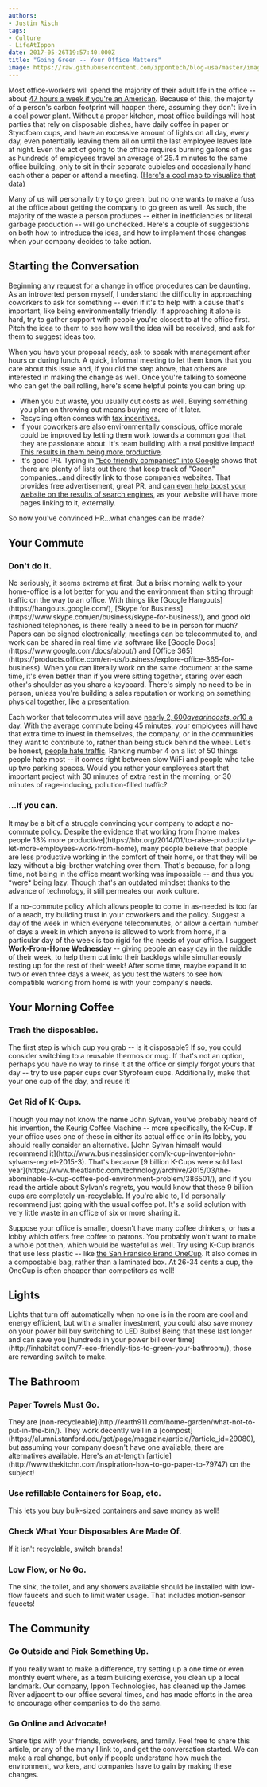 ```yaml
---
authors:
- Justin Risch
tags:
- Culture
- LifeAtIppon
date: 2017-05-26T19:57:40.000Z
title: "Going Green -- Your Office Matters"
image: https://raw.githubusercontent.com/ippontech/blog-usa/master/images/2017/04/Going-Green----Your-Office-Matters.png
---
```


Most office-workers will spend the majority of their adult life in the office -- about [47 hours a week if you're an American](https://www.washingtonpost.com/news/on-leadership/wp/2014/09/02/the-average-work-week-is-now-47-hours/). Because of this, the majority of a person's carbon footprint will happen there, assuming they don't live in a coal power plant. Without a proper kitchen, most office buildings will host parties that rely on disposable dishes, have daily coffee in paper or Styrofoam cups, and have an excessive amount of lights on all day, every day, even potentially leaving them all on until the last employee leaves late at night. Even the act of going to the office requires burning gallons of gas as hundreds of employees travel an average of 25.4 minutes to the same office building, only to sit in their separate cubicles and occasionally hand each other a paper or attend a meeting. ([Here's a cool map to visualize that data](https://project.wnyc.org/commute-times-us/embed.html#5.00/42.000/-89.500))

Many of us will personally try to go green, but no one wants to make a fuss at the office about getting the company to go green as well. As such, the majority of the waste a person produces -- either in inefficiencies or literal garbage production -- will go unchecked. Here's a couple of suggestions on both how to introduce the idea, and how to implement those changes when your company decides to take action.

<h2>Starting the Conversation</h2>
Beginning any request for a change in office procedures can be daunting. As an introverted person myself, I understand the difficulty in approaching coworkers to ask for something -- even if it's to help with a cause that's important, like being environmentally friendly. If approaching it alone is hard, try to gather support with people you're closest to at the office first. Pitch the idea to them to see how well the idea will be received, and ask for them to suggest ideas too.

When you have your proposal ready, ask to speak with management after hours or during lunch. A quick, informal meeting to let them know that you care about this issue and, if you did the step above, that others are interested in making the change as well. Once you're talking to someone who can get the ball rolling, here's some helpful points you can bring up:

 * When you cut waste, you usually cut costs as well. Buying something you plan on throwing out means buying more of it later.
 * Recycling often comes with [tax incentives.](http://smallbusiness.chron.com/recycling-tax-credit-businesses-22594.html)
 * If your coworkers are also environmentally conscious, office morale could be improved by letting them work towards a common goal that they are passionate about. It's team building with a real positive impact! [This results in them being more productive](http://newsroom.ucla.edu/releases/study-certified-green-companies-238203).
 * It's good PR. Typing in ["Eco friendly companies" into Google](https://www.google.com/search?q=eco+friendly+companies&oq=eco+friendly+companies) shows that there are plenty of lists out there that keep track of "Green" companies...and directly link to those companies websites. That provides free advertisement, great PR, and [can even help boost your website on the results of search engines](https://www.bruceclay.com/blog/what-is-pagerank/), as your website will have more pages linking to it, externally.

So now you've convinced HR...what changes can be made?
<h2>Your Commute</h2>
<h3>Don't do it.</h3>
No seriously, it seems extreme at first. But a brisk morning walk to your home-office is a lot better for you and the environment than sitting through traffic on the way to an office. With things like [Google Hangouts](https://hangouts.google.com/), [Skype for Business](https://www.skype.com/en/business/skype-for-business/), and good old fashioned telephones, is there really a need to be in person for much? Papers can be signed electronically, meetings can be telecommuted to, and work can be shared in real time via software like [Google Docs](https://www.google.com/docs/about/) and [Office 365](https://products.office.com/en-us/business/explore-office-365-for-business). When you can literally work on the same document at the same time, it's even better than if you were sitting together, staring over each other's shoulder as you share a keyboard. There's simply no need to be in person, unless you're building a sales reputation or working on something physical together, like a presentation.

Each worker that telecommutes will save [nearly $2,600 a year in costs, or 10$ a day](http://money.cnn.com/2015/06/17/pf/work-commute-time-and-money/). With the average commute being 45 minutes, your employees will have that extra time to invest in themselves, the company, or in the communities they want to contribute to, rather than being stuck behind the wheel. Let's be honest, [people hate traffic](https://www.indy100.com/article/these-are-the-50-most-annoying-things-about-modern-life--lyhNyqD58g). Ranking number 4 on a list of 50 things people hate most -- it comes right between slow WiFi and people who take up two parking spaces. Would you rather your employees start that important project with 30 minutes of extra rest in the morning, or 30 minutes of rage-inducing, pollution-filled traffic?

<h3>...If you can.</h3>
It may be a bit of a struggle convincing your company to adopt a no-commute policy. Despite the evidence that working from [home makes people 13% more productive](https://hbr.org/2014/01/to-raise-productivity-let-more-employees-work-from-home), many people believe that people are less productive working in the comfort of their home, or that they will be lazy without a big-brother watching over them. That's because, for a long time, not being in the office meant working was impossible -- and thus you *were* being lazy. Though that's an outdated mindset thanks to the advance of technology, it still permeates our work culture.

If a no-commute policy which allows people to come in as-needed is too far of a reach, try building trust in your coworkers and the policy. Suggest a day of the week in which everyone telecommutes, or allow a certain number of days a week in which anyone is allowed to work from home, if a particular day of the week is too rigid for the needs of your office. I suggest **Work-From-Home Wednesday** -- giving people an easy day in the middle of their week, to help them cut into their backlogs while simultaneously resting up for the rest of their week! After some time, maybe expand it to two or even three days a week, as you test the waters to see how compatible working from home is with your company's needs.

<h2>Your Morning Coffee</h2>
<h3>Trash the disposables.</h3>
The first step is which cup you grab -- is it disposable? If so, you could consider switching to a reusable thermos or mug. If that's not an option, perhaps you have no way to rinse it at the office or simply forgot yours that day -- try to use paper cups over Styrofoam cups. Additionally, make that your one cup of the day, and reuse it!
 <h3>Get Rid of K-Cups.</h3>
Though you may not know the name John Sylvan, you've probably heard of his invention, the Keurig Coffee Machine -- more specifically, the K-Cup. If your office uses one of these in either its actual office or in its lobby, you should really consider an alternative. [John Sylvan himself would recommend it](http://www.businessinsider.com/k-cup-inventor-john-sylvans-regret-2015-3). That's because [9 billion K-Cups were sold last year](https://www.theatlantic.com/technology/archive/2015/03/the-abominable-k-cup-coffee-pod-environment-problem/386501/), and if you read the article about Sylvan's regrets, you would know that these 9 billion cups are completely un-recyclable. If you're able to, I'd personally recommend just going with the usual coffee pot. It's a solid solution with very little waste in an office of six or more sharing it.

Suppose your office is smaller, doesn't have many coffee drinkers, or has a lobby which offers free coffee to patrons. You probably won't want to make a whole pot then, which would be wasteful as well. Try using K-Cup brands that use less plastic -- like [the San Fransico Brand OneCup](https://www.amazon.com/gp/product/B007TGDXNO/ref=oh_aui_search_detailpage?ie=UTF8&th=1). It also comes in a compostable bag, rather than a laminated box. At 26-34 cents a cup, the OneCup is often cheaper than competitors as well!

<h2>Lights</h2>
Lights that turn off automatically when no one is in the room are cool and energy efficient, but with a smaller investment, you could also save money on your power bill buy switching to LED Bulbs! Being that these last longer and can save you [hundreds in your power bill over time](http://inhabitat.com/7-eco-friendly-tips-to-green-your-bathroom/), those are rewarding switch to make.

<h2>The Bathroom</h2>
<h3>Paper Towels Must Go.</h3>
They are [non-recycleable](http://earth911.com/home-garden/what-not-to-put-in-the-bin/). They work decently well in a [compost](https://alumni.stanford.edu/get/page/magazine/article/?article_id=29080), but assuming your company doesn't have one available, there are alternatives available. Here's an at-length [article](http://www.thekitchn.com/inspiration-how-to-go-paper-to-79747) on the subject!

<h3>Use refillable Containers for Soap, etc.</h3>
This lets you buy bulk-sized containers and save money as well!

<h3>Check What Your Disposables Are Made Of.</h3>
 If it isn't recyclable, switch brands!

<h3>Low Flow, or No Go.</h3>
The sink, the toilet, and any showers available should be installed with low-flow faucets and such to limit water usage. That includes motion-sensor faucets!

<h2>The Community</h2>
<h3>Go Outside and Pick Something Up.</h3>
If you really want to make a difference, try setting up a one time or even monthly event where, as a team building exercise, you clean up a local landmark. Our company, Ippon Technologies, has cleaned up the James River adjacent to our office several times, and has made efforts in the area to encourage other companies to do the same.
<h3>Go Online and Advocate!</h3>
Share tips with your friends, coworkers, and family. Feel free to share this article, or any of the many I link to, and get the conversation started. We can make a real change, but only if people understand how much the environment, workers, and companies have to gain by making these changes.
